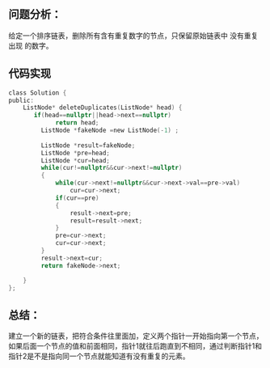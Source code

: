 ## 问题分析： 
给定一个排序链表，删除所有含有重复数字的节点，只保留原始链表中 没有重复出现 的数字。
## 代码实现
```c
class Solution {
public:
    ListNode* deleteDuplicates(ListNode* head) {
       if(head==nullptr||head->next==nullptr)
			 return head;
		 ListNode *fakeNode =new ListNode(-1) ;
		 
		 ListNode *result=fakeNode;
		 ListNode *pre=head;
		 ListNode *cur=head;
		 while(cur!=nullptr&&cur->next!=nullptr)
		 {
			 while(cur->next!=nullptr&&cur->next->val==pre->val)
				 cur=cur->next;
			 if(cur==pre)
			 {
				 result->next=pre;
				 result=result->next;
			 }
			 pre=cur->next;
			 cur=cur->next;
		 }
		 result->next=cur;
		 return fakeNode->next;

    }
};
```
## 总结：
建立一个新的链表，把符合条件往里面加，定义两个指针一开始指向第一个节点，如果后面一个节点的值和前面相同，指针1就往后跑直到不相同，通过判断指针1和指针2是不是指向同一个节点就能知道有没有重复的元素。
      

